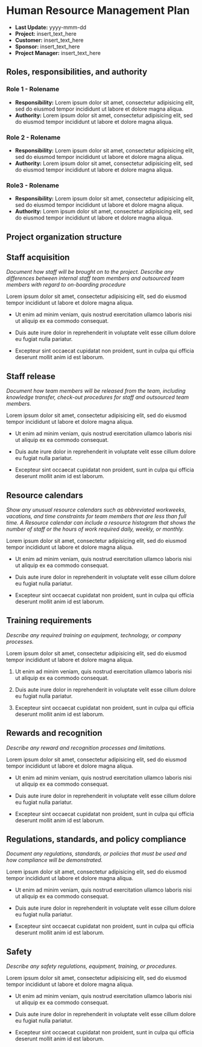 # Human Resource Management Plan

- **Last Update:** yyyy-mmm-dd
- **Project:** insert_text_here
- **Customer:** insert_text_here
- **Sponsor:** insert_text_here
- **Project Manager:** insert_text_here

## Roles, responsibilities, and authority

### Role 1 - Rolename

- **Responsibility:** Lorem ipsum dolor sit amet, consectetur adipisicing elit, sed do eiusmod tempor incididunt ut labore et dolore magna aliqua.
- **Authority:** Lorem ipsum dolor sit amet, consectetur adipisicing elit, sed do eiusmod tempor incididunt ut labore et dolore magna aliqua.

### Role 2 - Rolename

- **Responsibility:** Lorem ipsum dolor sit amet, consectetur adipisicing elit, sed do eiusmod tempor incididunt ut labore et dolore magna aliqua.
- **Authority:** Lorem ipsum dolor sit amet, consectetur adipisicing elit, sed do eiusmod tempor incididunt ut labore et dolore magna aliqua.

### Role3 - Rolename

- **Responsibility:** Lorem ipsum dolor sit amet, consectetur adipisicing elit, sed do eiusmod tempor incididunt ut labore et dolore magna aliqua.
- **Authority:** Lorem ipsum dolor sit amet, consectetur adipisicing elit, sed do eiusmod tempor incididunt ut labore et dolore magna aliqua.

## Project organization structure

## Staff acquisition

_Document how staff will be brought on to the project. Describe any differences between internal staff team members and outsourced team members with regard to on-boarding procedure_

Lorem ipsum dolor sit amet, consectetur adipisicing elit, sed do eiusmod tempor incididunt ut labore et dolore magna aliqua.

- Ut enim ad minim veniam, quis nostrud exercitation ullamco laboris nisi ut aliquip ex ea commodo consequat.

- Duis aute irure dolor in reprehenderit in voluptate velit esse cillum dolore eu fugiat nulla pariatur.

- Excepteur sint occaecat cupidatat non proident, sunt in culpa qui officia deserunt mollit anim id est laborum.

## Staff release

_Document how team members will be released from the team, including knowledge transfer, check-out procedures for staff and outsourced team members._

Lorem ipsum dolor sit amet, consectetur adipisicing elit, sed do eiusmod tempor incididunt ut labore et dolore magna aliqua.

- Ut enim ad minim veniam, quis nostrud exercitation ullamco laboris nisi ut aliquip ex ea commodo consequat.

- Duis aute irure dolor in reprehenderit in voluptate velit esse cillum dolore eu fugiat nulla pariatur.

- Excepteur sint occaecat cupidatat non proident, sunt in culpa qui officia deserunt mollit anim id est laborum.

## Resource calendars

_Show any unusual resource calendars such as abbreviated workweeks, vacations, and time constraints for team members that are less than full time. A Resource calendar can include a resource histogram that shows the number of staff or the hours of work required daily, weekly, or monthly._

Lorem ipsum dolor sit amet, consectetur adipisicing elit, sed do eiusmod tempor incididunt ut labore et dolore magna aliqua.

- Ut enim ad minim veniam, quis nostrud exercitation ullamco laboris nisi ut aliquip ex ea commodo consequat.

- Duis aute irure dolor in reprehenderit in voluptate velit esse cillum dolore eu fugiat nulla pariatur.

- Excepteur sint occaecat cupidatat non proident, sunt in culpa qui officia deserunt mollit anim id est laborum.

## Training requirements

_Describe any required training on equipment, technology, or company processes._

Lorem ipsum dolor sit amet, consectetur adipisicing elit, sed do eiusmod tempor incididunt ut labore et dolore magna aliqua.

1. Ut enim ad minim veniam, quis nostrud exercitation ullamco laboris nisi ut aliquip ex ea commodo consequat.

2. Duis aute irure dolor in reprehenderit in voluptate velit esse cillum dolore eu fugiat nulla pariatur.

3. Excepteur sint occaecat cupidatat non proident, sunt in culpa qui officia deserunt mollit anim id est laborum.

## Rewards and recognition

_Describe any reward and recognition processes and limitations._

Lorem ipsum dolor sit amet, consectetur adipisicing elit, sed do eiusmod tempor incididunt ut labore et dolore magna aliqua.

- Ut enim ad minim veniam, quis nostrud exercitation ullamco laboris nisi ut aliquip ex ea commodo consequat.

- Duis aute irure dolor in reprehenderit in voluptate velit esse cillum dolore eu fugiat nulla pariatur.

- Excepteur sint occaecat cupidatat non proident, sunt in culpa qui officia deserunt mollit anim id est laborum.

## Regulations, standards, and policy compliance

_Document any regulations, standards, or policies that must be used and how compliance will be demonstrated._

Lorem ipsum dolor sit amet, consectetur adipisicing elit, sed do eiusmod tempor incididunt ut labore et dolore magna aliqua.

- Ut enim ad minim veniam, quis nostrud exercitation ullamco laboris nisi ut aliquip ex ea commodo consequat.

- Duis aute irure dolor in reprehenderit in voluptate velit esse cillum dolore eu fugiat nulla pariatur.

- Excepteur sint occaecat cupidatat non proident, sunt in culpa qui officia deserunt mollit anim id est laborum.

## Safety

_Describe any safety regulations, equipment, training, or procedures._

Lorem ipsum dolor sit amet, consectetur adipisicing elit, sed do eiusmod tempor incididunt ut labore et dolore magna aliqua.

- Ut enim ad minim veniam, quis nostrud exercitation ullamco laboris nisi ut aliquip ex ea commodo consequat.

- Duis aute irure dolor in reprehenderit in voluptate velit esse cillum dolore eu fugiat nulla pariatur.

- Excepteur sint occaecat cupidatat non proident, sunt in culpa qui officia deserunt mollit anim id est laborum.
